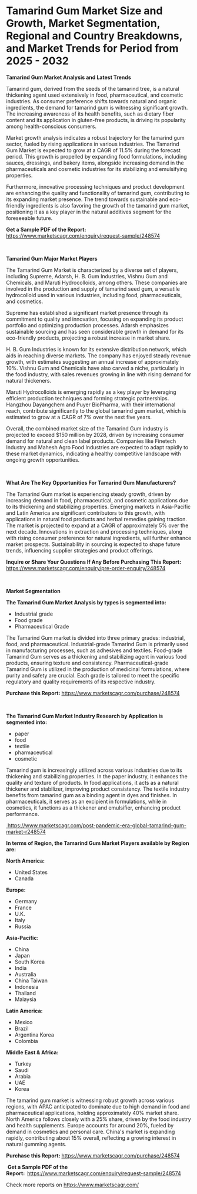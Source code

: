 <p><h1>Tamarind Gum Market Size and Growth, Market Segmentation, Regional and Country Breakdowns, and Market Trends for Period from 2025 -  2032</h1></p><p><strong>Tamarind Gum Market Analysis and Latest Trends</strong></p>
<p><p>Tamarind gum, derived from the seeds of the tamarind tree, is a natural thickening agent used extensively in food, pharmaceutical, and cosmetic industries. As consumer preference shifts towards natural and organic ingredients, the demand for tamarind gum is witnessing significant growth. The increasing awareness of its health benefits, such as dietary fiber content and its application in gluten-free products, is driving its popularity among health-conscious consumers.</p><p>Market growth analysis indicates a robust trajectory for the tamarind gum sector, fueled by rising applications in various industries. The Tamarind Gum Market is expected to grow at a CAGR of 11.5% during the forecast period. This growth is propelled by expanding food formulations, including sauces, dressings, and bakery items, alongside increasing demand in the pharmaceuticals and cosmetic industries for its stabilizing and emulsifying properties. </p><p>Furthermore, innovative processing techniques and product development are enhancing the quality and functionality of tamarind gum, contributing to its expanding market presence. The trend towards sustainable and eco-friendly ingredients is also favoring the growth of the tamarind gum market, positioning it as a key player in the natural additives segment for the foreseeable future.</p></p>
<p><strong>Get a Sample PDF of the Report:&nbsp;</strong> <a href="https://www.marketscagr.com/enquiry/request-sample/248574?utm_campaign=1886&utm_medium=2&utm_source=Github&utm_content=ia&utm_term=01022025&utm_id=tamarind-gum">https://www.marketscagr.com/enquiry/request-sample/248574</a></p>
<p>&nbsp;</p>
<p><strong>Tamarind Gum Major Market Players</strong></p>
<p><p>The Tamarind Gum Market is characterized by a diverse set of players, including Supreme, Adarsh, H. B. Gum Industries, Vishnu Gum and Chemicals, and Maruti Hydrocolloids, among others. These companies are involved in the production and supply of tamarind seed gum, a versatile hydrocolloid used in various industries, including food, pharmaceuticals, and cosmetics.</p><p>Supreme has established a significant market presence through its commitment to quality and innovation, focusing on expanding its product portfolio and optimizing production processes. Adarsh emphasizes sustainable sourcing and has seen considerable growth in demand for its eco-friendly products, projecting a robust increase in market share.</p><p>H. B. Gum Industries is known for its extensive distribution network, which aids in reaching diverse markets. The company has enjoyed steady revenue growth, with estimates suggesting an annual increase of approximately 10%. Vishnu Gum and Chemicals have also carved a niche, particularly in the food industry, with sales revenues growing in line with rising demand for natural thickeners.</p><p>Maruti Hydrocolloids is emerging rapidly as a key player by leveraging efficient production techniques and forming strategic partnerships. Hangzhou Dayangchem and Puyer BioPharma, with their international reach, contribute significantly to the global tamarind gum market, which is estimated to grow at a CAGR of 7% over the next five years.</p><p>Overall, the combined market size of the Tamarind Gum industry is projected to exceed $150 million by 2028, driven by increasing consumer demand for natural and clean label products. Companies like Finetech Industry and Mahesh Agro Food Industries are expected to adapt rapidly to these market dynamics, indicating a healthy competitive landscape with ongoing growth opportunities.</p></p>
<p>&nbsp;</p>
<p><strong>What Are The Key Opportunities For Tamarind Gum Manufacturers?</strong></p>
<p><p>The Tamarind Gum market is experiencing steady growth, driven by increasing demand in food, pharmaceutical, and cosmetic applications due to its thickening and stabilizing properties. Emerging markets in Asia-Pacific and Latin America are significant contributors to this growth, with applications in natural food products and herbal remedies gaining traction. The market is projected to expand at a CAGR of approximately 5% over the next decade. Innovations in extraction and processing techniques, along with rising consumer preference for natural ingredients, will further enhance market prospects. Sustainability in sourcing is expected to shape future trends, influencing supplier strategies and product offerings.</p></p>
<p><strong>Inquire or Share Your Questions If Any Before Purchasing This Report:</strong> <a href="https://www.marketscagr.com/enquiry/pre-order-enquiry/248574?utm_campaign=1886&utm_medium=2&utm_source=Github&utm_content=ia&utm_term=01022025&utm_id=tamarind-gum">https://www.marketscagr.com/enquiry/pre-order-enquiry/248574</a></p>
<p>&nbsp;</p>
<p><strong>Market Segmentation</strong></p>
<p><strong>The Tamarind Gum Market Analysis by types is segmented into:</strong></p>
<p><ul><li>Industrial grade</li><li>Food grade</li><li>Pharmaceutical Grade</li></ul></p>
<p><p>The Tamarind Gum market is divided into three primary grades: industrial, food, and pharmaceutical. Industrial-grade Tamarind Gum is primarily used in manufacturing processes, such as adhesives and textiles. Food-grade Tamarind Gum serves as a thickening and stabilizing agent in various food products, ensuring texture and consistency. Pharmaceutical-grade Tamarind Gum is utilized in the production of medicinal formulations, where purity and safety are crucial. Each grade is tailored to meet the specific regulatory and quality requirements of its respective industry.</p></p>
<p><strong>Purchase this Report:&nbsp;</strong><a href="https://www.marketscagr.com/purchase/248574?utm_campaign=1886&utm_medium=2&utm_source=Github&utm_content=ia&utm_term=01022025&utm_id=tamarind-gum">https://www.marketscagr.com/purchase/248574</a></p>
<p>&nbsp;</p>
<p><strong>The Tamarind Gum Market Industry Research by Application is segmented into:</strong></p>
<p><ul><li>paper</li><li>food</li><li>textile</li><li>pharmaceutical</li><li>cosmetic</li></ul></p>
<p><p>Tamarind gum is increasingly utilized across various industries due to its thickening and stabilizing properties. In the paper industry, it enhances the quality and texture of products. In food applications, it acts as a natural thickener and stabilizer, improving product consistency. The textile industry benefits from tamarind gum as a binding agent in dyes and finishes. In pharmaceuticals, it serves as an excipient in formulations, while in cosmetics, it functions as a thickener and emulsifier, enhancing product performance.</p></p>
<p><a href="https://www.marketscagr.com/post-pandemic-era-global-tamarind-gum-market-r248574?utm_campaign=1886&utm_medium=2&utm_source=Github&utm_content=ia&utm_term=01022025&utm_id=tamarind-gum">&nbsp;https://www.marketscagr.com/post-pandemic-era-global-tamarind-gum-market-r248574</a></p>
<p><strong>In terms of Region, the Tamarind Gum Market Players available by Region are:</strong></p>
<p>
    <p> <strong> North America: </strong>
        <ul>
            <li>United States</li>
            <li>Canada</li>
        </ul>
        </p> 
    <p> <strong> Europe: </strong>
        <ul>
            <li>Germany</li>
            <li>France</li>
            <li>U.K.</li>
            <li>Italy</li>
            <li>Russia</li>
        </ul>
        </p> 
    <p> <strong> Asia-Pacific: </strong>
        <ul>
            <li>China</li>
            <li>Japan</li>
            <li>South Korea</li>
            <li>India</li>
            <li>Australia</li>
            <li>China Taiwan</li>
            <li>Indonesia</li>
            <li>Thailand</li>
            <li>Malaysia</li>
        </ul>
        </p> 
    <p> <strong> Latin America: </strong>
        <ul>
            <li>Mexico</li>
            <li>Brazil</li>
            <li>Argentina Korea</li>
            <li>Colombia</li>
        </ul>
        </p> 
    <p> <strong> Middle East & Africa: </strong>
        <ul>
            <li>Turkey</li>
            <li>Saudi</li>
            <li>Arabia</li>
            <li>UAE</li>
            <li>Korea</li>
        </ul>
    </p>
    </p>
<p><p>The tamarind gum market is witnessing robust growth across various regions, with APAC anticipated to dominate due to high demand in food and pharmaceutical applications, holding approximately 40% market share. North America follows closely with a 25% share, driven by the food industry and health supplements. Europe accounts for around 20%, fueled by demand in cosmetics and personal care. China's market is expanding rapidly, contributing about 15% overall, reflecting a growing interest in natural gumming agents.</p></p>
<p><strong>Purchase this Report: </strong><a href="https://www.marketscagr.com/purchase/248574?utm_campaign=1886&utm_medium=2&utm_source=Github&utm_content=ia&utm_term=01022025&utm_id=tamarind-gum">https://www.marketscagr.com/purchase/248574</a></p>
<p>&nbsp;<strong>Get a Sample PDF of the Report:&nbsp;&nbsp;</strong><a href="https://www.marketscagr.com/enquiry/request-sample/248574?utm_campaign=1886&utm_medium=2&utm_source=Github&utm_content=ia&utm_term=01022025&utm_id=tamarind-gum">https://www.marketscagr.com/enquiry/request-sample/248574</a></p>
<p><strong></strong></p>
<p>Check more reports on <a href="https://www.marketscagr.com/?utm_campaign=1886&utm_medium=2&utm_source=Github&utm_content=ia&utm_term=01022025&utm_id=tamarind-gum">https://www.marketscagr.com/</a></p>